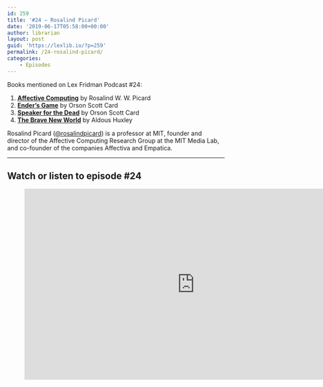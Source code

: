 ```yaml
---
id: 259
title: '#24 – Rosalind Picard'
date: '2019-06-17T05:58:00+00:00'
author: librarian
layout: post
guid: 'https://lexlib.io/?p=259'
permalink: /24-rosalind-picard/
categories:
    - Episodes
---
```


Books mentioned on Lex Fridman Podcast #24:

1. **[Affective Computing](https://amzn.to/3XhlsCx)** by Rosalind W. W. Picard
2. **[Ender’s Game](https://amzn.to/3OtzxJ1)** by Orson Scott Card
3. **[Speaker for the Dead](https://amzn.to/3gmcZ0g)** by Orson Scott Card
4. **[The Brave New World](https://amzn.to/3ghu6QX)** by Aldous Huxley

Rosalind Picard ([@rosalindpicard](https://twitter.com/rosalindpicard)) is a professor at MIT, founder and director of the Affective Computing Research Group at the MIT Media Lab, and co-founder of the companies Affectiva and Empatica.

- - - - - -

## Watch or listen to episode #24

<figure class="wp-block-embed is-type-video is-provider-youtube wp-block-embed-youtube wp-embed-aspect-16-9 wp-has-aspect-ratio"><div class="wp-block-embed__wrapper"><iframe allow="accelerometer; autoplay; clipboard-write; encrypted-media; gyroscope; picture-in-picture" allowfullscreen="" frameborder="0" height="443" loading="lazy" src="https://www.youtube.com/embed/kq0VO1FqE6I?feature=oembed" title="Rosalind Picard: Affective Computing, Emotion, Privacy, and Health | Lex Fridman Podcast #24" width="788"></iframe></div></figure>